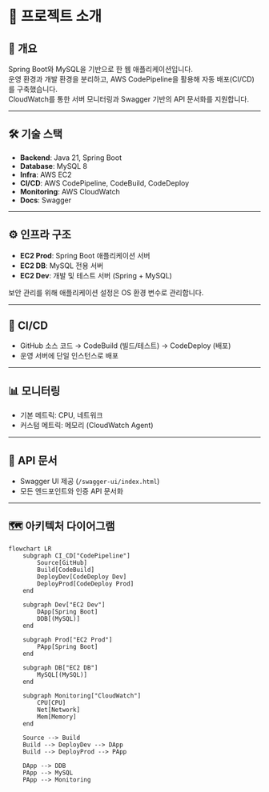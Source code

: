 # 📘 프로젝트 소개

## 🚀 개요

Spring Boot와 MySQL을 기반으로 한 웹 애플리케이션입니다.  
운영 환경과 개발 환경을 분리하고, AWS CodePipeline을 활용해 자동 배포(CI/CD)를 구축했습니다.  
CloudWatch를 통한 서버 모니터링과 Swagger 기반의 API 문서화를 지원합니다.

---

## 🛠 기술 스택

- **Backend**: Java 21, Spring Boot
- **Database**: MySQL 8
- **Infra**: AWS EC2
- **CI/CD**: AWS CodePipeline, CodeBuild, CodeDeploy
- **Monitoring**: AWS CloudWatch
- **Docs**: Swagger

---

## ⚙️ 인프라 구조

- **EC2 Prod**: Spring Boot 애플리케이션 서버
- **EC2 DB**: MySQL 전용 서버
- **EC2 Dev**: 개발 및 테스트 서버 (Spring + MySQL)

보안 관리를 위해 애플리케이션 설정은 OS 환경 변수로 관리합니다.

---

## 🔄 CI/CD

- GitHub 소스 코드 → CodeBuild (빌드/테스트) → CodeDeploy (배포)
- 운영 서버에 단일 인스턴스로 배포

---

## 📊 모니터링

- 기본 메트릭: CPU, 네트워크
- 커스텀 메트릭: 메모리 (CloudWatch Agent)

---

## 📄 API 문서

- Swagger UI 제공 (`/swagger-ui/index.html`)
- 모든 엔드포인트와 인증 API 문서화

---

## 🗺 아키텍처 다이어그램

```mermaid
flowchart LR
    subgraph CI_CD["CodePipeline"]
        Source[GitHub]
        Build[CodeBuild]
        DeployDev[CodeDeploy Dev]
        DeployProd[CodeDeploy Prod]
    end

    subgraph Dev["EC2 Dev"]
        DApp[Spring Boot]
        DDB[(MySQL)]
    end

    subgraph Prod["EC2 Prod"]
        PApp[Spring Boot]
    end

    subgraph DB["EC2 DB"]
        MySQL[(MySQL)]
    end

    subgraph Monitoring["CloudWatch"]
        CPU[CPU]
        Net[Network]
        Mem[Memory]
    end

    Source --> Build
    Build --> DeployDev --> DApp
    Build --> DeployProd --> PApp

    DApp --> DDB
    PApp --> MySQL
    PApp --> Monitoring

```
